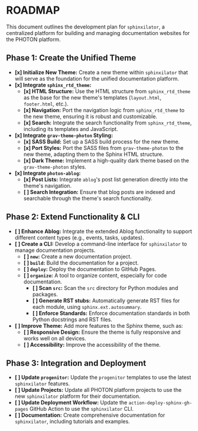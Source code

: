 # ROADMAP

This document outlines the development plan for `sphinxilator`, a centralized platform for building and managing documentation websites for the PHOTON platform.

## Phase 1: Create the Unified Theme

-   **[x] Initialize New Theme:** Create a new theme within `sphinxilator` that will serve as the foundation for the unified documentation platform.
-   **[x] Integrate `sphinx_rtd_theme`:**
    -   **[x] HTML Structure:** Use the HTML structure from `sphinx_rtd_theme` as the base for the new theme's templates (`layout.html`, `footer.html`, etc.).
    -   **[x] Navigation:** Port the navigation logic from `sphinx_rtd_theme` to the new theme, ensuring it is robust and customizable.
    -   **[x] Search:** Integrate the search functionality from `sphinx_rtd_theme`, including its templates and JavaScript.
-   **[x] Integrate `grav-theme-photon` Styling:**
    -   **[x] SASS Build:** Set up a SASS build process for the new theme.
    -   **[x] Port Styles:** Port the SASS files from `grav-theme-photon` to the new theme, adapting them to the Sphinx HTML structure.
    -   **[x] Dark Theme:** Implement a high-quality dark theme based on the `grav-theme-photon` styles.
-   **[x] Integrate `photon-ablog`:**
    -   **[x] Post Lists:** Integrate `ablog`'s post list generation directly into the theme's navigation.
    -   **[ ] Search Integration:** Ensure that blog posts are indexed and searchable through the theme's search functionality.

## Phase 2: Extend Functionality & CLI

-   **[ ] Enhance Ablog:** Integrate the extended Ablog functionality to support different content types (e.g., events, tasks, updates).
-   **[ ] Create a CLI:** Develop a command-line interface for `sphinxilator` to manage documentation projects.
    -   **[ ] `new`:** Create a new documentation project.
    -   **[ ] `build`:** Build the documentation for a project.
    -   **[ ] `deploy`:** Deploy the documentation to GitHub Pages.
    -   **[ ] `organize`:** A tool to organize content, especially for code documentation.
        -   **[ ] Scan `src`:** Scan the `src` directory for Python modules and packages.
        -   **[ ] Generate RST stubs:** Automatically generate RST files for each module, using `sphinx.ext.autosummary`.
        -   **[ ] Enforce Standards:** Enforce documentation standards in both Python docstrings and RST files.
-   **[ ] Improve Theme:** Add more features to the Sphinx theme, such as:
    -   **[ ] Responsive Design:** Ensure the theme is fully responsive and works well on all devices.
    -   **[ ] Accessibility:** Improve the accessibility of the theme.

## Phase 3: Integration and Deployment

-   **[ ] Update `progenitor`:** Update the `progenitor` templates to use the latest `sphinxilator` features.
-   **[ ] Update Projects:** Update all PHOTON platform projects to use the new `sphinxilator` platform for their documentation.
-   **[ ] Update Deployment Workflow:** Update the `action-deploy-sphinx-gh-pages` GitHub Action to use the `sphinxilator` CLI.
-   **[ ] Documentation:** Create comprehensive documentation for `sphinxilator`, including tutorials and examples.